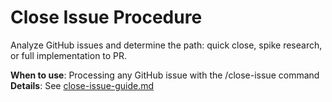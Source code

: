 # Close Issue Procedure

Analyze GitHub issues and determine the path: quick close, spike research, or full implementation to PR.

**When to use**: Processing any GitHub issue with the /close-issue command
**Details**: See [close-issue-guide.md](/.github/ISSUE_TEMPLATE/close-issue-guide.md)